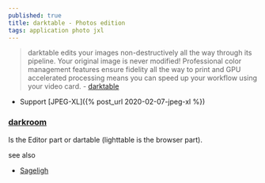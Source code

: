 ```yaml
---
published: true
title: darktable - Photos edition
tags: application photo jxl
---
```

> darktable edits your images non-destructively all the way through its pipeline. Your original image is never modified! Professional color management features ensure fidelity all the way to print and GPU accelerated processing means you can speed up your workflow using your video card. - [darktable](https://www.darktable.org/)

- Support  [JPEG-XL]({% post_url 2020-02-07-jpeg-xl %})

### [darkroom](https://docs.darktable.org/usermanual/4.2/en/overview/workflow/process/#enter-the-darkroom)

Is the Editor part or dartable (lighttable is the browser part).

see also
- [Sageligh](http://www.sagelighteditor.com/)
